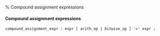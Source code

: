 % Compound assignment expressions

#### Compound assignment expressions

```antlr
compound_assignment_expr : expr [ arith_op | bitwise_op ] '=' expr ;
```

